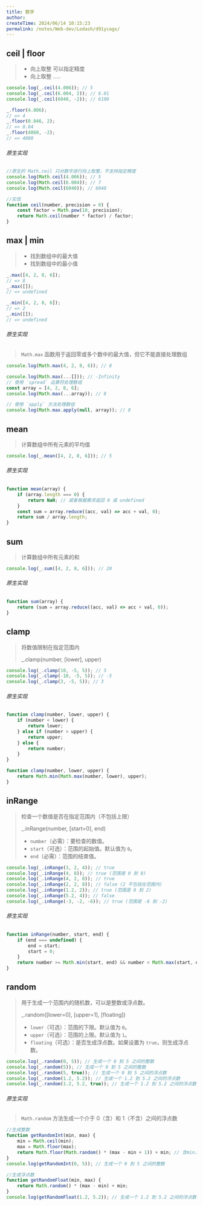 ```yaml
---
title: 数学
author:
createTime: 2024/06/14 10:15:23
permalink: /notes/Web-dev/Lodash/d91ycagx/
---
```

## ceil | floor

> - 向上取整 可以指定精度
> - 向上取整 .....

```js
console.log(_.ceil(4.006)); // 5
console.log(_.ceil(6.004, 2)); // 6.01
console.log(_.ceil(6040, -2)); // 6100

_.floor(4.006);
// => 4
_.floor(0.046, 2);
// => 0.04
_.floor(4060, -2);
// => 4000
```

###### 原生实现

```js
//原生的 Math.ceil 只对数字进行向上取整，不支持指定精度
console.log(Math.ceil(4.006)); // 5
console.log(Math.ceil(6.004)); // 7
console.log(Math.ceil(6040)); // 6040

//实现
function ceil(number, precision = 0) {
	const factor = Math.pow(10, precision);
	return Math.ceil(number * factor) / factor;
}
```

## max | min

> - 找到数组中的最大值
> - 找到数组中的最小值

```js
_.max([4, 2, 8, 6]);
// => 8
_.max([]);
// => undefined

_.min([4, 2, 8, 6]);
// => 2
_.min([]);
// => undefined
```

###### 原生实现

> `Math.max` 函数用于返回零或多个数中的最大值，但它不能直接处理数组

```js
console.log(Math.max(4, 2, 8, 6)); // 8

console.log(Math.max(...[])); // -Infinity
// 使用 `spread` 运算符处理数组
const array = [4, 2, 8, 6];
console.log(Math.max(...array)); // 8

// 使用 `apply` 方法处理数组
console.log(Math.max.apply(null, array)); // 8
```

## mean

> 计算数组中所有元素的平均值

```js
console.log(_.mean([4, 2, 8, 6])); // 5
```

###### 原生实现

```js
function mean(array) {
	if (array.length === 0) {
		return NaN; // 或者根据需求返回 0 或 undefined
	}
	const sum = array.reduce((acc, val) => acc + val, 0);
	return sum / array.length;
}
```

## sum

> 计算数组中所有元素的和

```js
console.log(_.sum([4, 2, 8, 6])); // 20
```

###### 原生实现

```js
function sum(array) {
	return (sum = array.reduce((acc, val) => acc + val, 0));
}
```

## clamp

> 将数值限制在指定范围内
>
> \_.clamp(number, [lower], upper)

```js
console.log(_.clamp(10, -5, 5)); // 5
console.log(_.clamp(-10, -5, 5)); // -5
console.log(_.clamp(3, -5, 5)); // 3
```

###### 原生实现

```js
function clamp(number, lower, upper) {
	if (number < lower) {
		return lower;
	} else if (number > upper) {
		return upper;
	} else {
		return number;
	}
}

function clamp(number, lower, upper) {
	return Math.min(Math.max(number, lower), upper);
}
```

## inRange

> 检查一个数值是否在指定范围内（不包括上限）
>
> \_.inRange(number, [start=0], end)
>
> - `number`（必需）：要检查的数值。
> - `start`（可选）：范围的起始值。默认值为 `0`。
> - `end`（必需）：范围的结束值。

```js
console.log(_.inRange(3, 2, 4)); // true
console.log(_.inRange(4, 8)); // true (范围是 0 到 8)
console.log(_.inRange(4, 2, 8)); // true
console.log(_.inRange(2, 2, 8)); // false (2 不包括在范围内)
console.log(_.inRange(1.2, 2)); // true (范围是 0 到 2)
console.log(_.inRange(5.2, 4)); // false
console.log(_.inRange(-3, -2, -6)); // true (范围是 -6 到 -2)
```

###### 原生实现

```js
function inRange(number, start, end) {
	if (end === undefined) {
		end = start;
		start = 0;
	}
	return number >= Math.min(start, end) && number < Math.max(start, end);
}
```

## random

> 用于生成一个范围内的随机数，可以是整数或浮点数。
>
> \_.random([lower=0], [upper=1], [floating])
>
> - `lower`（可选）：范围的下限。默认值为 `0`。
> - `upper`（可选）：范围的上限。默认值为 `1`。
> - `floating`（可选）：是否生成浮点数。如果设置为 `true`，则生成浮点数。

```js
console.log(_.random(0, 5)); // 生成一个 0 到 5 之间的整数
console.log(_.random(5)); // 生成一个 0 到 5 之间的整数
console.log(_.random(5, true)); // 生成一个 0 到 5 之间的浮点数
console.log(_.random(1.2, 5.2)); // 生成一个 1.2 到 5.2 之间的浮点数
console.log(_.random(1.2, 5.2, true)); // 生成一个 1.2 到 5.2 之间的浮点数
```

###### 原生实现

> `Math.random` 方法生成一个介于 0（含）和 1（不含）之间的浮点数

```js
//生成整数
function getRandomInt(min, max) {
	min = Math.ceil(min);
	max = Math.floor(max);
	return Math.floor(Math.random() * (max - min + 1)) + min; // 含min，不含max
}
console.log(getRandomInt(0, 5)); // 生成一个 0 到 5 之间的整数

//生成浮点数
function getRandomFloat(min, max) {
	return Math.random() * (max - min) + min;
}
console.log(getRandomFloat(1.2, 5.2)); // 生成一个 1.2 到 5.2 之间的浮点数
```
